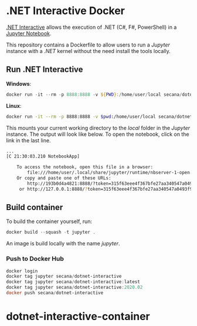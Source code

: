# .NET Interactive Docker

[.NET Interactive](https://github.com/dotnet/interactive) allows the execution of .NET (C#, F#, PowerShell) in a [Jupyter Notebook](https://jupyter.org/).

This repository contains a Dockerfile to allow users to run a *Jupyter* instance with a *.NET* kernel without the need install the tools locally.

## Run .NET Interactive

**Windows**:

```powershell
docker run -it --rm -p 8888:8888 -v ${PWD}:/home/user/local secana/dotnet-interactive:latest
```

**Linux**:

```bash
docker run -it --rm -p 8888:8888 -v $pwd:/home/user/local secana/dotnet-interactive:latest
```

This mounts your current working directory to the *local* folder in the *Jupyter* instance. The output will look like below. To open the notebook, click on the link in the last line.

```bash
...
[C 21:30:03.210 NotebookApp]

    To access the notebook, open this file in a browser:
        file:///home/user/.local/share/jupyter/runtime/nbserver-1-open.html
    Or copy and paste one of these URLs:
        http://193b0d4a4821:8888/?token=315f63eee4f367bfe27aa340547a0493f9880ff0521e78d8
     or http://127.0.0.1:8888/?token=315f63eee4f367bfe27aa340547a0493f9880ff0521e78d8
```

## Build container

To build the container yourself, run:

```powershell
docker build --squash -t jupyter .
```

An image is build locally with the name *jupyter*.

### Push to Docker Hub

```powershell
docker login
docker tag jupyter secana/dotnet-interactive
docker tag jupyter secana/dotnet-interactive:latest
docker tag jupyter secana/dotnet-interactive:2020.02
docker push secana/dotnet-interactive
```
# dotnet-interactive-container
